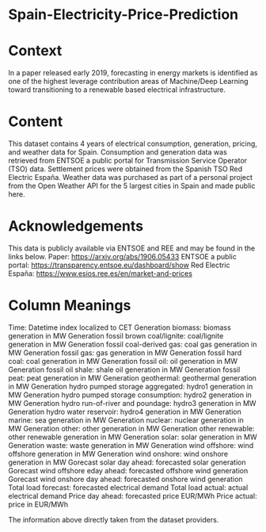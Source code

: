 # Spain-Electricity-Price-Prediction

# Context
In a paper released early 2019, forecasting in energy markets is identified as one of the highest leverage contribution areas of Machine/Deep Learning toward transitioning to a renewable based electrical infrastructure.

# Content
This dataset contains 4 years of electrical consumption, generation, pricing, and weather data for Spain. Consumption and generation data was retrieved from ENTSOE a public portal for Transmission Service Operator (TSO) data. Settlement prices were obtained from the Spanish TSO Red Electric España. Weather data was purchased as part of a personal project from the Open Weather API for the 5 largest cities in Spain and made public here.

# Acknowledgements
This data is publicly available via ENTSOE and REE and may be found in the links below.
Paper: https://arxiv.org/abs/1906.05433
ENTSOE a public portal: https://transparency.entsoe.eu/dashboard/show
Red Electric España: https://www.esios.ree.es/en/market-and-prices

# Column Meanings
Time: Datetime index localized to CET
Generation biomass: biomass generation in MW
Generation fossil brown coal/lignite: coal/lignite generation in MW
Generation fossil coal-derived gas: coal gas generation in MW
Generation fossil gas: gas generation in MW
Generation fossil hard coal: coal generation in MW
Generation fossil oil: oil generation in MW
Generation fossil oil shale: shale oil generation in MW
Generation fossil peat: peat generation in MW
Generation geothermal: geothermal generation in MW
Generation hydro pumped storage aggregated: hydro1 generation in MW
Generation hydro pumped storage consumption: hydro2 generation in MW
Generation hydro run-of-river and poundage: hydro3 generation in MW
Generation hydro water reservoir: hydro4 generation in MW
Generation marine: sea generation in MW
Generation nuclear: nuclear generation in MW
Generation other: other generation in MW
Generation other renewable: other renewable generation in MW
Generation solar: solar generation in MW
Generation waste: waste generation in MW
Generation wind offshore: wind offshore generation in MW
Generation wind onshore: wind onshore generation in MW
Gorecast solar day ahead: forecasted solar generation
Gorecast wind offshore eday ahead: forecasted offshore wind generation
Gorecast wind onshore day ahead: forecasted onshore wind generation
Total load forecast: forecasted electrical demand
Total load actual: actual electrical demand
Price day ahead: forecasted price EUR/MWh
Price actual: price in EUR/MWh

The information above directly taken from the dataset providers.
